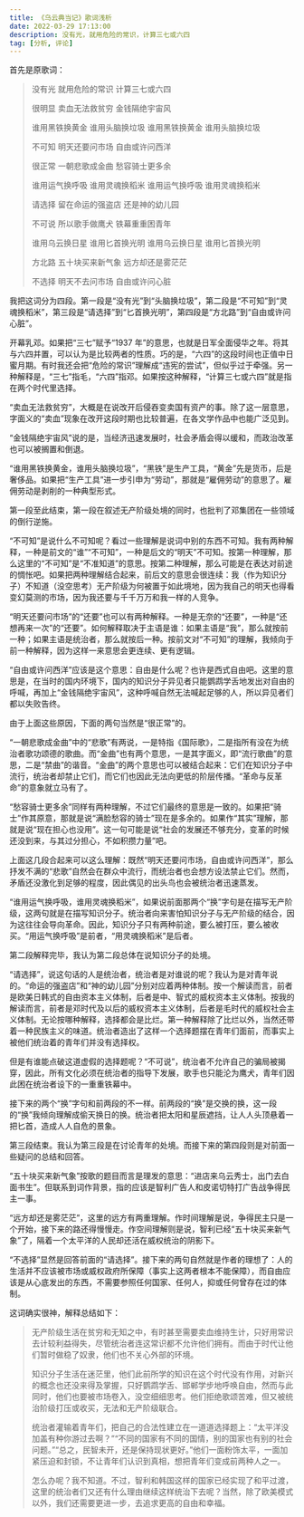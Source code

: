 ```yaml
---
title: 《乌云典当记》歌词浅析
date: 2022-03-29 17:13:00
description: 没有光，就用危险的常识，计算三七或六四
tag: [分析, 评论]
---
```

首先是原歌词：

> 没有光
> 就用危险的常识
> 计算三七或六四
>
> 很明显
> 卖血无法救贫穷
> 金钱隔绝宇宙风
>
> 谁用黑铁换黄金
> 谁用头脑换垃圾
> 谁用黑铁换黄金
> 谁用头脑换垃圾
>
> 不可知
> 明天还要问市场
> 自由或许问西洋
>
> 很正常
> 一朝悲歌成金曲
> 愁容骑士更多余
>
> 谁用运气换呼吸
> 谁用灵魂换稻米
> 谁用运气换呼吸
> 谁用灵魂换稻米
>
> 请选择
> 留在命运的强盗店
> 还是神的幼儿园
>
> 不可说
> 所以歌手做鹰犬
> 铁幕重重困青年
>
> 谁用乌云换日星
> 谁用匕首换光明
> 谁用乌云换日星
> 谁用匕首换光明
>
> 方北路
> 五十块买来新气象
> 远方却还是雾茫茫
>
> 不选择
> 明天不去问市场
> 自由或许问心脏

我把这词分为四段。第一段是“没有光”到“头脑换垃圾”，第二段是“不可知”到“灵魂换稻米”，第三段是“请选择”到“匕首换光明”，第四段是“方北路”到“自由或许问心脏”。

开幕乳邓。如果把“三七”赋予“1937 年”的意思，也就是日军全面侵华之年。将其与六四并置，可以认为是比较两者的性质。巧的是，“六四”的这段时间也正值中日蜜月期。有时我还会把“危险的常识”理解成“违宪的尝试”，但似乎过于牵强。另一种解释是，“三七”指毛，“六四”指邓。如果按这种解释，“计算三七或六四”就是指在两个时代里选择。

“卖血无法救贫穷”，大概是在说改开后侵吞变卖国有资产的事。除了这一层意思，字面义的“卖血”现象在改开这段时期也比较普遍，在各文学作品中也能广泛见到。

“金钱隔绝宇宙风”说的是，当经济迅速发展时，社会矛盾会得以缓和，而政治改革也可以被搁置和倒退。

“谁用黑铁换黄金，谁用头脑换垃圾”，“黑铁”是生产工具，“黄金”先是货币，后是奢侈品。如果把“生产工具”进一步引申为“劳动”，那就是“雇佣劳动”的意思了。雇佣劳动是剥削的一种典型形式。

第一段至此结束，第一段在叙述无产阶级处境的同时，也批判了邓集团在一些领域的倒行逆施。

“不可知”是说什么不可知呢？看过一些理解是说词中别的东西不可知。我有两种解释，一种是前文的“谁”“不可知”，一种是后文的“明天”不可知。按第一种理解，那么这里的“不可知”是“不准知道”的意思。按第二种理解，那么可能是在表达对前途的惆怅吧。如果把两种理解结合起来，前后文的意思会很连续：我（作为知识分子）不知道（没空思考）无产阶级为何被置于如此境地，因为我自己的明天也得看变幻莫测的市场，因为我还要与千千万万和我一样的人竞争。

“明天还要问市场”的“还要”也可以有两种解释。一种是无奈的“还要”，一种是“还想再来一次”的“还要”。如何解释取决于主语是谁：如果主语是“我”，那么就按前一种；如果主语是统治者，那么就按后一种。按前文对“不可知”的理解，我倾向于前一种解释，因为这样一来意思会更连续、更有逻辑。

“自由或许问西洋”应该是这个意思：自由是什么呢？也许是西式自由吧。这里的意思是，在当时的国内环境下，国内的知识分子异见者只能鹦鹉学舌地发出对自由的呼喊，再加上“金钱隔绝宇宙风”，这种呼喊自然无法喊起足够的人，所以异见者们都以失败告终。

由于上面这些原因，下面的两句当然是“很正常”的。

“一朝悲歌成金曲”中的“悲歌”有两说，一是特指《国际歌》，二是指所有没在为统治者歌功颂德的歌曲。而“金曲”也有两个意思，一是其字面义，即“流行歌曲”的意思，二是“禁曲”的谐音。“金曲”的两个意思也可以被结合起来：它们在知识分子中流行，统治者却禁止它们，而它们也因此无法向更低的阶层传播。“革命与反革命”的意象就立马有了。

“愁容骑士更多余”同样有两种理解，不过它们最终的意思是一致的。如果把“骑士”作其原意，那就是说“满脸愁容的骑士”现在是多余的。如果作“其实”理解，那就是说“现在担心也没用”。这一句可能是说“社会的发展还不够充分，变革的时候还没到来，与其过分担心，不如积攒力量”吧。

上面这几段合起来可以这么理解：既然“明天还要问市场，自由或许问西洋”，那么抒发不满的“悲歌”自然会在群众中流行，而统治者也会想方设法禁止它们。然而，矛盾还没激化到足够的程度，因此偶见的出头鸟也会被统治者迅速蒸发。

“谁用运气换呼吸，谁用灵魂换稻米”，如果说前面那两个“换”字句是在描写无产阶级，这两句就是在描写知识分子。统治者向来害怕知识分子与无产阶级的结合，因为这往往会导向革命。因此，知识分子只有两种前途，要么被打压，要么被收买。“用运气换呼吸”是前者，“用灵魂换稻米”是后者。

第二段解释完毕，我认为第二段总体在说知识分子的处境。

“请选择”，说这句话的人是统治者，统治者是对谁说的呢？我认为是对青年说的。“命运的强盗店”和“神的幼儿园”分别对应着两种体制。按一个解读而言，前者是欧美日韩式的自由资本主义体制，后者是中、智式的威权资本主义体制。按我的解读而言，前者是邓时代及以后的威权资本主义体制，后者是毛时代的威权社会主义体制。无论按哪种解释，选择都会是比烂。第一种解释除了比烂以外，当然还带着一种民族主义的味道。统治者造出了这样一个选择题摆在青年们面前，而事实上被他们统治着的青年们并没有选择权。

但是有谁能点破这道虚假的选择题呢？“不可说”，统治者不允许自己的骗局被揭穿，因此，所有文化必须在统治者的指导下发展，歌手也只能沦为鹰犬，青年们因此困在统治者设下的一重重铁幕中。

接下来的两个“换”字句和前两段的不一样。前两段的“换”是交换的换，这一段的“换”我倾向理解成偷天换日的换。统治者把太阳和星辰遮挡，让人人头顶悬着一把匕首，造成人人自危的景象。

第三段结束。我认为第三段是在讨论青年的处境。而接下来的第四段则是对前面一些疑问的总结和回答。

“五十块买来新气象”按歌的题目而言是理发的意思：“进店来乌云秀士，出门去白面书生”。但联系到词作背景，指的应该是智利广告人和皮诺切特打广告战争得民主一事。

“远方却还是雾茫茫”，这里的远方有两重理解。作时间理解是说，争得民主只是一个开始，接下来的路还得慢慢走。作空间理解则是说，智利已经“五十块买来新气象”了，隔着一个太平洋的人民却还活在威权统治的阴影下。

“不选择”显然是回答前面的“请选择”。接下来的两句自然就是作者的理想了：人的生活并不应该被市场或威权政府所保障（事实上这两者根本不能保障），而自由应该是从心底发出的东西，不需要参照任何国家、任何人，抑或任何曾存在过的体制。

这词确实很神，解释总结如下：

> 无产阶级生活在贫穷和无知之中，有时甚至需要卖血维持生计，只好用常识去计较利益得失，尽管统治者连这常识都不允许他们拥有。而由于时代让他们暂时做稳了奴隶，他们也不关心外部的环境。
>
> 知识分子生活在迷茫里，他们此前所学的知识在这个时代没有作用，对新兴的概念也还没来得及掌握，只好鹦鹉学舌、邯郸学步地呼唤自由，然而与此同时，他们也要被市场卷入，没空细细思考。他们拒绝歌颂苦难，但又被统治阶级打压或收买，无法和无产阶级联合。
>
> 统治者灌输着青年们，把自己的合法性建立在一道道选择题上：“太平洋没加盖有种你游过去啊？”“不同的国家有不同的国情，别的国家也有别的社会问题。”“总之，民智未开，还是保持现状更好。”他们一面粉饰太平，一面加紧压迫和封锁，不让青年们认识到真相，想把青年们变成前两种人之一。
>
> 怎么办呢？我不知道。不过，智利和韩国这样的国家已经实现了和平过渡，这里的统治者们又还有什么理由继续这样统治下去呢？当然，除了欧美模式以外，我们还需要更进一步，去追求更高的自由和幸福。
